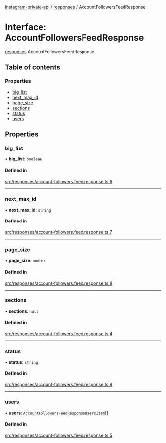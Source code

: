 [instagram-private-api](../../README.md) / [responses](../../modules/responses.md) / AccountFollowersFeedResponse

# Interface: AccountFollowersFeedResponse

[responses](../../modules/responses.md).AccountFollowersFeedResponse

## Table of contents

### Properties

- [big\_list](AccountFollowersFeedResponse.md#big_list)
- [next\_max\_id](AccountFollowersFeedResponse.md#next_max_id)
- [page\_size](AccountFollowersFeedResponse.md#page_size)
- [sections](AccountFollowersFeedResponse.md#sections)
- [status](AccountFollowersFeedResponse.md#status)
- [users](AccountFollowersFeedResponse.md#users)

## Properties

### big\_list

• **big\_list**: `boolean`

#### Defined in

[src/responses/account-followers.feed.response.ts:6](https://github.com/Nerixyz/instagram-private-api/blob/4971f34/src/responses/account-followers.feed.response.ts#L6)

___

### next\_max\_id

• **next\_max\_id**: `string`

#### Defined in

[src/responses/account-followers.feed.response.ts:7](https://github.com/Nerixyz/instagram-private-api/blob/4971f34/src/responses/account-followers.feed.response.ts#L7)

___

### page\_size

• **page\_size**: `number`

#### Defined in

[src/responses/account-followers.feed.response.ts:8](https://github.com/Nerixyz/instagram-private-api/blob/4971f34/src/responses/account-followers.feed.response.ts#L8)

___

### sections

• **sections**: ``null``

#### Defined in

[src/responses/account-followers.feed.response.ts:4](https://github.com/Nerixyz/instagram-private-api/blob/4971f34/src/responses/account-followers.feed.response.ts#L4)

___

### status

• **status**: `string`

#### Defined in

[src/responses/account-followers.feed.response.ts:9](https://github.com/Nerixyz/instagram-private-api/blob/4971f34/src/responses/account-followers.feed.response.ts#L9)

___

### users

• **users**: [`AccountFollowersFeedResponseUsersItem`](../../classes/responses/AccountFollowersFeedResponseUsersItem.md)[]

#### Defined in

[src/responses/account-followers.feed.response.ts:5](https://github.com/Nerixyz/instagram-private-api/blob/4971f34/src/responses/account-followers.feed.response.ts#L5)
